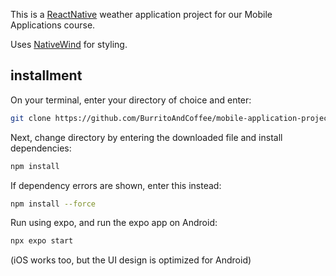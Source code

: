 This is a [ReactNative](https://reactnative.dev/) weather application project for our Mobile Applications course.

Uses [NativeWind](https://nativewind.dev/) for styling.

## installment

On your terminal, enter your directory of choice and enter:
```bash
git clone https://github.com/BurritoAndCoffee/mobile-application-project.git
```

Next, change directory by entering the downloaded file and install dependencies:

```bash
npm install
```

If dependency errors are shown, enter this instead:

```bash
npm install --force
```

Run using expo, and run the expo app on Android:

```bash
npx expo start
```

(iOS works too, but the UI design is optimized for Android)
